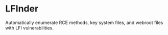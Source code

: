 # LFInder
Automatically enumerate RCE methods, key system files, and webroot files with LFI vulnerabilities.
